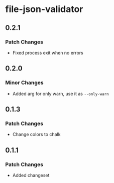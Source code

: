 # file-json-validator

## 0.2.1

### Patch Changes

- Fixed process exit when no errors

## 0.2.0

### Minor Changes

- Added arg for only warn, use it as `--only-warn`

## 0.1.3

### Patch Changes

- Change colors to chalk

## 0.1.1

### Patch Changes

- Added changeset
